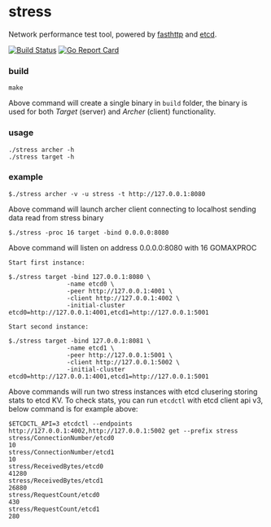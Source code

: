# stress
Network performance test tool, powered by [fasthttp](https://github.com/valyala/fasthttp) and [etcd](https://github.com/coreos/etcd).

[![Build Status](https://travis-ci.org/ksang/stress.svg?branch=master)](https://travis-ci.org/ksang/stress) [![Go Report Card](https://goreportcard.com/badge/github.com/ksang/stress)](https://goreportcard.com/report/github.com/ksang/stress)

### build

	make

Above command will create a single binary in `build` folder, the binary is used for both *Target* (server) and *Archer* (client) functionality.

### usage

	./stress archer -h
	./stress target -h

### example

`$./stress archer -v -u stress -t http://127.0.0.1:8080`

Above command will launch archer client connecting to localhost sending data read from stress binary

`$./stress -proc 16 target -bind 0.0.0.0:8080`

Above command will listen on address 0.0.0.0:8080 with 16 GOMAXPROC

	Start first instance:

	$./stress target -bind 127.0.0.1:8080 \
					-name etcd0 \
					-peer http://127.0.0.1:4001 \
					-client http://127.0.0.1:4002 \
					-initial-cluster etcd0=http://127.0.0.1:4001,etcd1=http://127.0.0.1:5001

	Start second instance:

	$./stress target -bind 127.0.0.1:8081 \
					-name etcd1 \
					-peer http://127.0.0.1:5001 \
					-client http://127.0.0.1:5002 \
					-initial-cluster etcd0=http://127.0.0.1:4001,etcd1=http://127.0.0.1:5001

Above commands will run two stress instances with etcd clusering storing stats to etcd KV. To check stats, you can run `etcdctl` with etcd client api v3, below command is for example above:

	$ETCDCTL_API=3 etcdctl --endpoints http://127.0.0.1:4002,http://127.0.0.1:5002 get --prefix stress
	stress/ConnectionNumber/etcd0
	10
	stress/ConnectionNumber/etcd1
	10
	stress/ReceivedBytes/etcd0
	41280
	stress/ReceivedBytes/etcd1
	26880
	stress/RequestCount/etcd0
	430
	stress/RequestCount/etcd1
	280